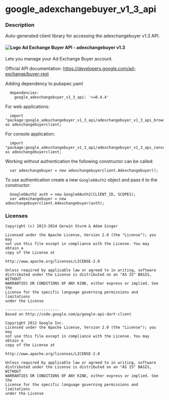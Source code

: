 # google_adexchangebuyer_v1_3_api

### Description

Auto-generated client library for accessing the adexchangebuyer v1.3 API.

#### ![Logo](http://www.google.com/images/icons/product/doubleclick-16.gif) Ad Exchange Buyer API - adexchangebuyer v1.3

Lets you manage your Ad Exchange Buyer account.

Official API documentation: https://developers.google.com/ad-exchange/buyer-rest

Adding dependency to pubspec.yaml

```
  dependencies:
    google_adexchangebuyer_v1_3_api: '>=0.4.4'
```

For web applications:

```
  import "package:google_adexchangebuyer_v1_3_api/adexchangebuyer_v1_3_api_browser.dart" as adexchangebuyerclient;
```

For console application:

```
  import "package:google_adexchangebuyer_v1_3_api/adexchangebuyer_v1_3_api_console.dart" as adexchangebuyerclient;
```

Working without authentication the following constructor can be called:

```
  var adexchangebuyer = new adexchangebuyerclient.Adexchangebuyer();
```

To use authentication create a new `GoogleOAuth2` object and pass it to the constructor:


```
  GoogleOAuth2 auth = new GoogleOAuth2(CLIENT_ID, SCOPES);
  var adexchangebuyer = new adexchangebuyerclient.Adexchangebuyer(auth);
```

### Licenses

```
Copyright (c) 2013-2014 Gerwin Sturm & Adam Singer

Licensed under the Apache License, Version 2.0 (the "License"); you may 
not use this file except in compliance with the License. You may obtain a 
copy of the License at

http://www.apache.org/licenses/LICENSE-2.0

Unless required by applicable law or agreed to in writing, software
distributed under the License is distributed on an "AS IS" BASIS, WITHOUT
WARRANTIES OR CONDITIONS OF ANY KIND, either express or implied. See the
License for the specific language governing permissions and limitations 
under the License

------------------------
Based on http://code.google.com/p/google-api-dart-client

Copyright 2012 Google Inc.
Licensed under the Apache License, Version 2.0 (the "License"); you may 
not use this file except in compliance with the License. You may obtain a
copy of the License at

http://www.apache.org/licenses/LICENSE-2.0

Unless required by applicable law or agreed to in writing, software
distributed under the License is distributed on an "AS IS" BASIS, WITHOUT
WARRANTIES OR CONDITIONS OF ANY KIND, either express or implied. See the
License for the specific language governing permissions and limitations 
under the License

```
